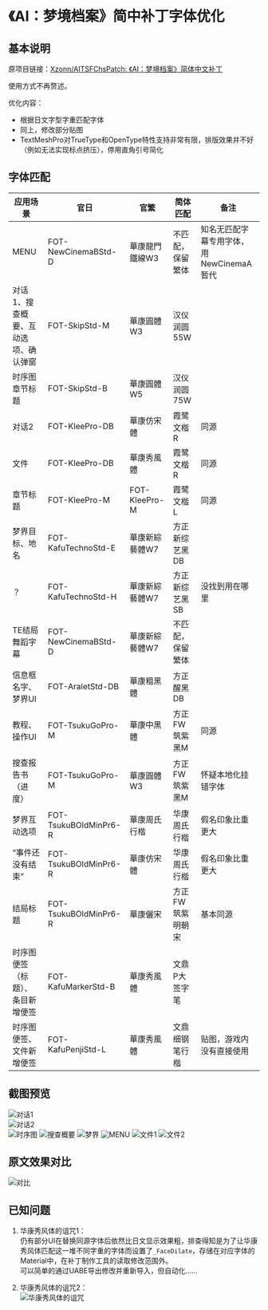 # 《AI：梦境档案》简中补丁字体优化

## 基本说明

原项目链接：[Xzonn/AITSFChsPatch: 《AI：梦境档案》简体中文补丁](https://github.com/Xzonn/AITSFChsPatch)

使用方式不再赘述。

优化内容：

- 根据日文字型字重匹配字体
- 同上，修改部分贴图
- TextMeshPro对TrueType和OpenType特性支持非常有限，排版效果并不好（例如无法实现标点挤压），停用直角引号简化

## 字体匹配


| 应用场景                            | 官日                  | 官繁           | 简体匹配         | 备注                         |
| ----------------------------------- | --------------------- | -------------- | ---------------- | ---------------------------- |
| MENU                                | FOT-NewCinemaBStd-D   | 華康龍門鐵線W3 | 不匹配，保留繁体     | 知名无匹配字幕专用字体，用NewCinemaA暂代     |
| 对话1、搜查概要、互动选项、确认弹窗 | FOT-SkipStd-M         | 華康圓體W3     | 汉仪润圆55W      |                              |
| 时序图章节标题                      | FOT-SkipStd-B         | 華康圓體W5     | 汉仪润圆75W      |                              |
| 对话2                               | FOT-KleePro-DB        | 華康仿宋體     | 霞鹭文楷R        | 同源                         |
| 文件                                | FOT-KleePro-DB        | 華康秀風體     | 霞鹭文楷R        | 同源                         |
| 章节标题                            | FOT-KleePro-M         | FOT-KleePro-M  | 霞鹭文楷L        | 同源                         |
| 梦界目标、地名                      | FOT-KafuTechnoStd-E   | 華康新綜藝體W7 | 方正新综艺黑DB   |                              |
| ？                                  | FOT-KafuTechnoStd-H   | 華康新綜藝體W7 | 方正新综艺黑SB   |  没找到用在哪里                 |
| TE结局舞蹈字幕                      | FOT-NewCinemaBStd-D   | 華康新綜藝體W7 | 不匹配，保留繁体     |                              |
| 信息框名字、梦界UI                  | FOT-AraletStd-DB      | 華康粗黑體     | 方正醒黑DB       |                              |
| 教程、操作UI                        | FOT-TsukuGoPro-M      | 華康中黑體     | 方正FW筑紫黑M    | 同源                         |
| 搜查报告书（进度）                  | FOT-TsukuGoPro-M      | 華康圓體W3     | 方正FW筑紫黑M    | 怀疑本地化挂错字体           |
| 梦界互动选项      | FOT-TsukuBOldMinPr6-R | 華康周氏行楷   | 华康周氏行楷     | 假名印象比重更大             |
| “事件还没有结束”      | FOT-TsukuBOldMinPr6-R | 華康仿宋體   | 华康周氏行楷     | 假名印象比重更大             |
| 结局标题                            | FOT-TsukuBOldMinPr6-R | 華康儷宋       | 方正FW筑紫明朝宋 | 基本同源                     |
| 时序图便签（标题）、条目新增便签    | FOT-KafuMarkerStd-B   | 華康秀風體     | 文鼎P大签字笔    |                              |
| 时序图便签、文件新增便签            | FOT-KafuPenjiStd-L    | 華康秀風體     | 文鼎细钢笔行楷   | 贴图，游戏内没有直接使用     |

## 截图预览

![对话1](assets/images/screenshot-01.jpg)  
![对话2](assets/images/screenshot-02.jpg)  
![时序图](assets/images/screenshot-03.jpg)
![搜查概要](assets/images/screenshot-04.jpg)
![梦界](assets/images/screenshot-05.jpg)
![MENU](assets/images/screenshot-06.jpg)
![文件1](assets/images/screenshot-07.jpg)
![文件2](assets/images/screenshot-08.jpg)

## 原文效果对比

![对比](assets/images/screenshot-09.jpg)


## 已知问题

1. 华康秀风体的诅咒1：\
   仍有部分UI在替换同源字体后依然比日文显示效果粗，排查得知是为了让华康秀风体匹配这一堆不同字重的字体而设置了`_FaceDilate`，存储在对应字体的Material中，在补丁制作工具的读取修改范围外。\
   可以简单的通过UABE导出修改并重新导入，但自动化……

3. 华康秀风体的诅咒2：\
   ![华康秀风体的诅咒](assets/images/screenshot-10.jpg)
